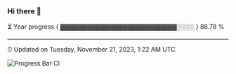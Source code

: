 ### Hi there 👋

⏳ Year progress { ▓▓▓▓▓▓▓▓▓▓▓▓▓▓▓▓▓▓▓▓▓▓▓▓▓▓░░░░ } 88.78 %

---

⏰ Updated on Tuesday, November 21, 2023, 1:22 AM UTC

![Progress Bar CI](https://github.com/arthurbuhl/arthurbuhl/workflows/Progress%20Bar%20CI/badge.svg)
